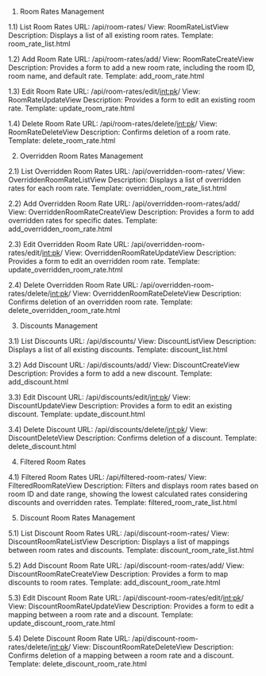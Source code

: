 1) Room Rates Management
   
  1.1) List Room Rates
        URL: /api/room-rates/
        View: RoomRateListView
        Description: Displays a list of all existing room rates.
        Template: room_rate_list.html
        
  1.2) Add Room Rate
        URL: /api/room-rates/add/
        View: RoomRateCreateView
        Description: Provides a form to add a new room rate, including the room ID, room name, and default rate.
        Template: add_room_rate.html
        
  1.3) Edit Room Rate
        URL: /api/room-rates/edit/<int:pk>/
        View: RoomRateUpdateView
        Description: Provides a form to edit an existing room rate.
        Template: update_room_rate.html
        
  1.4) Delete Room Rate
        URL: /api/room-rates/delete/<int:pk>/
        View: RoomRateDeleteView
        Description: Confirms deletion of a room rate.
        Template: delete_room_rate.html
   
2) Overridden Room Rates Management
   
  2.1) List Overridden Room Rates
        URL: /api/overridden-room-rates/
        View: OverriddenRoomRateListView
        Description: Displays a list of overridden rates for each room rate.
        Template: overridden_room_rate_list.html
        
  2.2) Add Overridden Room Rate
        URL: /api/overridden-room-rates/add/
        View: OverriddenRoomRateCreateView
        Description: Provides a form to add overridden rates for specific dates.
        Template: add_overridden_room_rate.html
        
  2.3) Edit Overridden Room Rate
        URL: /api/overridden-room-rates/edit/<int:pk>/
        View: OverriddenRoomRateUpdateView
        Description: Provides a form to edit an overridden room rate.
        Template: update_overridden_room_rate.html
        
  2.4) Delete Overridden Room Rate
        URL: /api/overridden-room-rates/delete/<int:pk>/
        View: OverriddenRoomRateDeleteView
        Description: Confirms deletion of an overridden room rate.
        Template: delete_overridden_room_rate.html
   
3) Discounts Management

  3.1) List Discounts
        URL: /api/discounts/
        View: DiscountListView
        Description: Displays a list of all existing discounts.
        Template: discount_list.html
        
  3.2) Add Discount
        URL: /api/discounts/add/
        View: DiscountCreateView
        Description: Provides a form to add a new discount.
        Template: add_discount.html
        
  3.3) Edit Discount
        URL: /api/discounts/edit/<int:pk>/
        View: DiscountUpdateView
        Description: Provides a form to edit an existing discount.
        Template: update_discount.html
        
  3.4) Delete Discount
        URL: /api/discounts/delete/<int:pk>/
        View: DiscountDeleteView
        Description: Confirms deletion of a discount.
        Template: delete_discount.html
   
4) Filtered Room Rates
   
  4.1) Filtered Room Rates
        URL: /api/filtered-room-rates/
        View: FilteredRoomRateView
        Description: Filters and displays room rates based on room ID and date range, showing the lowest calculated rates considering discounts and overridden rates.
        Template: filtered_room_rate_list.html
   
5) Discount Room Rates Management
   
  5.1) List Discount Room Rates
        URL: /api/discount-room-rates/
        View: DiscountRoomRateListView
        Description: Displays a list of mappings between room rates and discounts.
        Template: discount_room_rate_list.html
        
  5.2) Add Discount Room Rate
        URL: /api/discount-room-rates/add/
        View: DiscountRoomRateCreateView
        Description: Provides a form to map discounts to room rates.
        Template: add_discount_room_rate.html
        
  5.3) Edit Discount Room Rate
        URL: /api/discount-room-rates/edit/<int:pk>/
        View: DiscountRoomRateUpdateView
        Description: Provides a form to edit a mapping between a room rate and a discount.
        Template: update_discount_room_rate.html
        
  5.4) Delete Discount Room Rate
        URL: /api/discount-room-rates/delete/<int:pk>/
        View: DiscountRoomRateDeleteView
        Description: Confirms deletion of a mapping between a room rate and a discount.
        Template: delete_discount_room_rate.html
